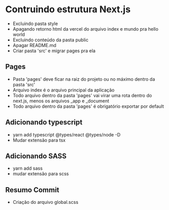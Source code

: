 # Contruindo estrutura Next.js
* Excluindo pasta style
* Apagando retorno html da vercel do arquivo index e mundo pra hello world
* Excluindo conteúdo da pasta public
* Apagar README.md
* Criar pasta 'src' e migrar pages pra ela 


## Pages
* Pasta 'pages' deve ficar na raiz do projeto ou no máximo dentro da pasta 'src'
* Arquivo index é o arquivo principal da aplicação
* Todo arquivo dentro da pasta 'pages' vai virar uma rota dentro do next.js, menos os arquivos _app e _document
* Todo arquivo dentro da pasta 'pages' é obrigatório exportar por default

## Adicionando typescript
* yarn add typescript @types/react @types/node -D
* Mudar extensão para tsx

## Adicionando SASS
* yarn add sass
* mudar extensão para scss

## Resumo Commit
* Criação do arquivo global.scss


